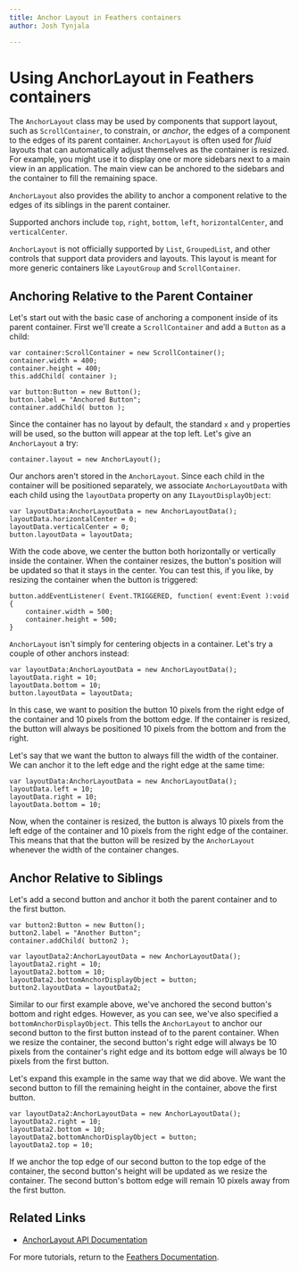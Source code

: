 ```yaml
---
title: Anchor Layout in Feathers containers   
author: Josh Tynjala

---
```

# Using AnchorLayout in Feathers containers

The `AnchorLayout` class may be used by components that support layout, such as `ScrollContainer`, to constrain, or *anchor*, the edges of a component to the edges of its parent container. `AnchorLayout` is often used for *fluid* layouts that can automatically adjust themselves as the container is resized. For example, you might use it to display one or more sidebars next to a main view in an application. The main view can be anchored to the sidebars and the container to fill the remaining space.

`AnchorLayout` also provides the ability to anchor a component relative to the edges of its siblings in the parent container.

Supported anchors include `top`, `right`, `bottom`, `left`, `horizontalCenter`, and `verticalCenter`.

`AnchorLayout` is not officially supported by `List`, `GroupedList`, and other controls that support data providers and layouts. This layout is meant for more generic containers like `LayoutGroup` and `ScrollContainer`.

## Anchoring Relative to the Parent Container

Let's start out with the basic case of anchoring a component inside of its parent container. First we'll create a `ScrollContainer` and add a `Button` as a child:

``` code
var container:ScrollContainer = new ScrollContainer();
container.width = 400;
container.height = 400;
this.addChild( container );
 
var button:Button = new Button();
button.label = "Anchored Button";
container.addChild( button );
```

Since the container has no layout by default, the standard `x` and `y` properties will be used, so the button will appear at the top left. Let's give an `AnchorLayout` a try:

``` code
container.layout = new AnchorLayout();
```

Our anchors aren't stored in the `AnchorLayout`. Since each child in the container will be positioned separately, we associate `AnchorLayoutData` with each child using the `layoutData` property on any `ILayoutDisplayObject`:

``` code
var layoutData:AnchorLayoutData = new AnchorLayoutData();
layoutData.horizontalCenter = 0;
layoutData.verticalCenter = 0;
button.layoutData = layoutData;
```

With the code above, we center the button both horizontally or vertically inside the container. When the container resizes, the button's position will be updated so that it stays in the center. You can test this, if you like, by resizing the container when the button is triggered:

``` code
button.addEventListener( Event.TRIGGERED, function( event:Event ):void
{
    container.width = 500;
    container.height = 500;
}
```

`AnchorLayout` isn't simply for centering objects in a container. Let's try a couple of other anchors instead:

``` code
var layoutData:AnchorLayoutData = new AnchorLayoutData();
layoutData.right = 10;
layoutData.bottom = 10;
button.layoutData = layoutData;
```

In this case, we want to position the button 10 pixels from the right edge of the container and 10 pixels from the bottom edge. If the container is resized, the button will always be positioned 10 pixels from the bottom and from the right.

Let's say that we want the button to always fill the width of the container. We can anchor it to the left edge and the right edge at the same time:

``` code
var layoutData:AnchorLayoutData = new AnchorLayoutData();
layoutData.left = 10;
layoutData.right = 10;
layoutData.bottom = 10;
```

Now, when the container is resized, the button is always 10 pixels from the left edge of the container and 10 pixels from the right edge of the container. This means that that the button will be resized by the `AnchorLayout` whenever the width of the container changes.

## Anchor Relative to Siblings

Let's add a second button and anchor it both the parent container and to the first button.

``` code
var button2:Button = new Button();
button2.label = "Another Button";
container.addChild( button2 );
 
var layoutData2:AnchorLayoutData = new AnchorLayoutData();
layoutData2.right = 10;
layoutData2.bottom = 10;
layoutData2.bottomAnchorDisplayObject = button;
button2.layoutData = layoutData2;
```

Similar to our first example above, we've anchored the second button's bottom and right edges. However, as you can see, we've also specified a `bottomAnchorDisplayObject`. This tells the `AnchorLayout` to anchor our second button to the first button instead of to the parent container. When we resize the container, the second button's right edge will always be 10 pixels from the container's right edge and its bottom edge will always be 10 pixels from the first button.

Let's expand this example in the same way that we did above. We want the second button to fill the remaining height in the container, above the first button.

``` code
var layoutData2:AnchorLayoutData = new AnchorLayoutData();
layoutData2.right = 10;
layoutData2.bottom = 10;
layoutData2.bottomAnchorDisplayObject = button;
layoutData2.top = 10;
```

If we anchor the top edge of our second button to the top edge of the container, the second button's height will be updated as we resize the container. The second button's bottom edge will remain 10 pixels away from the first button.

## Related Links

-   [AnchorLayout API Documentation](../api-reference/feathers/layout/AnchorLayout.html)

For more tutorials, return to the [Feathers Documentation](index.html).


